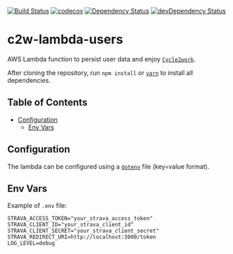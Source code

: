 [![Build Status](https://travis-ci.org/cycle2work/c2w-lambda-users.svg?branch=master)](https://travis-ci.org/cycle2work/c2w-lambda-users)
[![codecov](https://codecov.io/gh/cycle2work/c2w-lambda-users/branch/master/graph/badge.svg)](https://codecov.io/gh/cycle2work/c2w-lambda-users)
[![Dependency Status](https://david-dm.org/cycle2work/c2w-lambda-users.svg)](https://david-dm.org/cycle2work/c2w-lambda-users)
[![devDependency Status](https://david-dm.org/cycle2work/c2w-lambda-users/dev-status.svg)](https://david-dm.org/cycle2work/c2w-lambda-users#info=devDependencies)

# c2w-lambda-users

AWS Lambda function to persist user data and enjoy [`Cycle2work`](https://cycle2work.io).

After cloning the repository, run `npm install` or [`yarn`](https://yarnpkg.com) to install all dependencies.

## Table of Contents

- [Configuration](#folder-structure)
  - [Env Vars](#env-vars)

## Configuration

The lambda can be configured using a [`dotenv`](https://github.com/motdotla/dotenv) file (key=value format).

## Env Vars

Example of `.env` file:

```
STRAVA_ACCESS_TOKEN="your_strava_access_token"
STRAVA_CLIENT_ID="your_strava_client_id"
STRAVA_CLIENT_SECRET="your_strava_client_secret"
STRAVA_REDIRECT_URI=http://localhost:3000/token
LOG_LEVEL=debug
```
